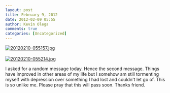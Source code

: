```yaml
---
layout: post
title: February 9, 2012
date: 2012-02-09 05:55
author: Kevin Olega
comments: true
categories: [Uncategorized]
---
```

<a href="http://minimalchanges.com/blog/wp-content/uploads/2012/02/20120210-055157.jpg"><img src="http://minimalchanges.com/blog/wp-content/uploads/2012/02/20120210-055157.jpg" alt="20120210-055157.jpg" class="alignnone size-full" /></a><br /><br /><a href="http://minimalchanges.com/blog/wp-content/uploads/2012/02/20120210-055214.jpg"><img src="http://minimalchanges.com/blog/wp-content/uploads/2012/02/20120210-055214.jpg" alt="20120210-055214.jpg" class="alignnone size-full" /></a>

I asked for a random message today. Hence the second message. Things have improved in other areas of my life but I somehow am still tormenting myself with depression over something I had lost and couldn't let go of. This is so unlike me. Please pray that this will pass soon. Thanks friend.
